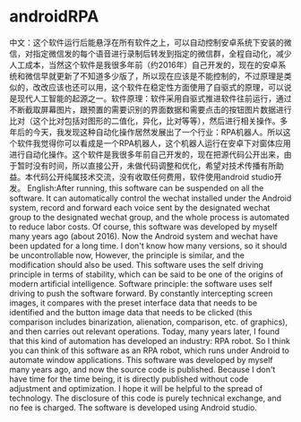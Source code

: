 # androidRPA
中文：这个软件运行后能悬浮在所有软件之上，可以自动控制安卓系统下安装的微信，对指定微信发的每个语音进行录制后转发到指定的微信群，全程自动化，减少人工成本，当然这个软件是我很多年前（约2016年）自己开发的，现在的安卓系统和微信早就更新了不知道多少版了，所以现在应该是不能控制的，不过原理是类似的，改改应该也还可以用，这个软件在稳定性方面使用了自驱式的原理，可以说是现代人工智能的起源之一。软件原理：软件采用自驱式推进软件往前运行，通过不断截取屏幕图片，跟预置的需要识别的界面数据和需要点击的按钮图片数据进行比对（这个比对包括对图形的二值化，异化，比对等等），然后进行相关操作。多年后的今天，我发现这种自动化操作居然发展出了一个行业：RPA机器人。所以这个软件我觉得你可以看成是一个RPA机器人，这个机器人运行在安卓下对窗体应用进行自动化操作。这个软件是我很多年前自己开发的，现在把源代码公开出来，由于暂时没有时间，所以直接公开，未做代码调整和优化，希望对技术传播有所助益。本代码公开纯属技术交流，没有收取任何费用，软件使用android studio开发。 English:After running, this software can be suspended on all the software. It can automatically control the wechat installed under the Android system, record and forward each voice sent by the designated wechat group to the designated wechat group, and the whole process is automated to reduce labor costs. Of course, this software was developed by myself many years ago (about 2016). Now the Android system and wechat have been updated for a long time. I don't know how many versions, so it should be uncontrollable now, However, the principle is similar, and the modification should also be used. This software uses the self driving principle in terms of stability, which can be said to be one of the origins of modern artificial intelligence. Software principle: the software uses self driving to push the software forward. By constantly intercepting screen images, it compares with the preset interface data that needs to be identified and the button image data that needs to be clicked (this comparison includes binarization, alienation, comparison, etc. of graphics), and then carries out relevant operations. Today, many years later, I found that this kind of automation has developed an industry: RPA robot. So I think you can think of this software as an RPA robot, which runs under Android to automate window applications. This software was developed by myself many years ago, and now the source code is published. Because I don't have time for the time being, it is directly published without code adjustment and optimization. I hope it will be helpful to the spread of technology. The disclosure of this code is purely technical exchange, and no fee is charged. The software is developed using Android studio.
